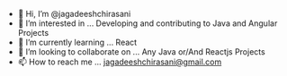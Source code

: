 - 👋 Hi, I’m @jagadeeshchirasani
- 👀 I’m interested in ... Developing and contributing to Java and Angular Projects
- 🌱 I’m currently learning ... React
- 💞️ I’m looking to collaborate on ... Any Java or/And Reactjs Projects
- 📫 How to reach me ... jagadeeshchirasani@gmail.com

<!---
jagadeeshchirasani/jagadeeshchirasani is a ✨ special ✨ repository because its `README.md` (this file) appears on your GitHub profile.
You can click the Preview link to take a look at your changes.
--->
